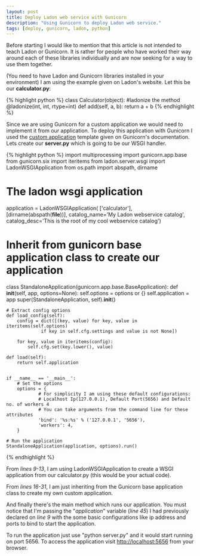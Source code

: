 ```yaml
---
layout: post
title: Deploy Ladon web service with Gunicorn
description: "Using Gunicorn to deploy Ladon web service."
tags: [deploy, gunicorn, ladon, python]
---
```


Before starting I would like to mention that this article is not intended to teach Ladon or Gunicorn. It is rather for people who have worked their way around each of these libraries individually and are now seeking for a way to use them together.

(You need to have Ladon and Gunicorn libraries installed in your environment)
I am using the example given on Ladon's website. Let this be our **calculator.py**:

{% highlight python %}
class Calculator(object):
    #ladonize the method
    @ladonize(int, int, rtype=int)
    def add(self, a, b):
        return a + b
{% endhighlight %}

Since we are using Gunicorn for a custom application we would need to implement it from our application. To deploy this application with Gunicorn I used the [custom application](http://docs.gunicorn.org/en/latest/custom.html) template given on Gunicorn's documentation. Lets create our <b>server.py</b> which is going to be our WSGI handler.

{% highlight python %}
import multiprocessing
import gunicorn.app.base
from gunicorn.six import iteritems
from ladon.server.wsgi import LadonWSGIApplication
from os.path import abspath, dirname

# The ladon wsgi application
application = LadonWSGIApplication(
              ['calculator'],
              [dirname(abspath(__file__))],
              catalog_name='My Ladon webservice catalog',
              catalog_desc='This is the root of my cool webservice catalog')

# Inherit from gunicorn base application class to create our application
class StandaloneApplication(gunicorn.app.base.BaseApplication):
    def __init__(self, app, options=None):
        self.options = options or {}
        self.application = app
        super(StandaloneApplication, self).__init__()

    # Extract config options
    def load_config(self):
        config = dict([(key, value) for key, value in iteritems(self.options)
                 if key in self.cfg.settings and value is not None])

        for key, value in iteritems(config):
            self.cfg.set(key.lower(), value)

    def load(self):
        return self.application


    if __name__ == '__main__':
        # Set the options
        options = {
                # For simplicity I am using these default configurations:
                # Localhost Ip(127.0.0.1), Default Port(5656) and Default no. of workers 4
                # You can take arguments from the command line for these attributes
                'bind': '%s:%s' % ('127.0.0.1', '5656'),
                'workers': 4,
        }

    # Run the application
    StandaloneApplication(application, options).run()
{% endhighlight %}

From *lines 9-13*, I am using LadonWSGIApplication to create a WSGI application from our calculator.py (this would be your actual code).

From *lines 16-31*, I am just inheriting from the Gunicorn base application class to create my own custom application.

And finally there's the main method which runs our application. You must notice that I'm passing the "*application*" variable (*line 45*) I had previously declared on *line 9* with the some basic configurations like ip address and ports to bind to start the application.

To run the application just use "python server.py" and it would start running on port 5656. To access the application visit [http://localhost:5656](http://localhost:5656) from your browser.
